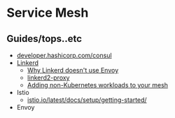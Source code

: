 # Service Mesh

## Guides/tops..etc

* [developer.hashicorp.com/consul](https://developer.hashicorp.com/consul)
* [Linkerd](https://linkerd.io/)
    * [Why Linkerd doesn't use Envoy](https://linkerd.io/2020/12/03/why-linkerd-doesnt-use-envoy/)
    * [linkerd2-proxy](https://github.com/linkerd/linkerd2-proxy)
    * [Adding non-Kubernetes workloads to your mesh](https://linkerd.io/2.17/tasks/adding-non-kubernetes-workloads/)
* Istio
    * [istio.io/latest/docs/setup/getting-started/](https://istio.io/latest/docs/setup/getting-started/)
* Envoy